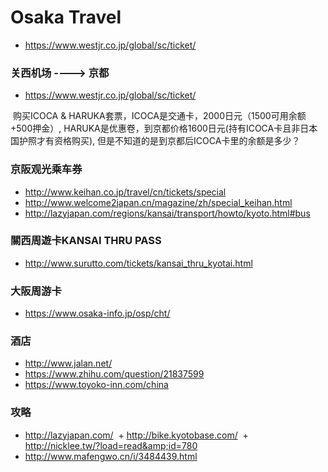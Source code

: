 # Osaka Travel

+ https://www.westjr.co.jp/global/sc/ticket/


### 关西机场 ----> 京都

  + https://www.westjr.co.jp/global/sc/ticket/

  购买ICOCA & HARUKA套票，ICOCA是交通卡，2000日元（1500可用余额+500押金）, HARUKA是优惠卷，到京都价格1600日元(持有ICOCA卡且非日本国护照才有资格购买), 但是不知道的是到京都后ICOCA卡里的余额是多少？

### 京阪观光乘车券

  + http://www.keihan.co.jp/travel/cn/tickets/special
  + http://www.welcome2japan.cn/magazine/zh/special_keihan.html
  + http://lazyjapan.com/regions/kansai/transport/howto/kyoto.html#bus
  
### 關西周遊卡KANSAI THRU PASS

  + http://www.surutto.com/tickets/kansai_thru_kyotai.html

### 大阪周游卡

  + https://www.osaka-info.jp/osp/cht/
  
### 酒店

  + http://www.jalan.net/
  + https://www.zhihu.com/question/21837599
  + https://www.toyoko-inn.com/china
  
### 攻略

  + http://lazyjapan.com/
  + http://bike.kyotobase.com/
  + http://nicklee.tw/?load=read&amp;id=780
  + http://www.mafengwo.cn/i/3484439.html
  



